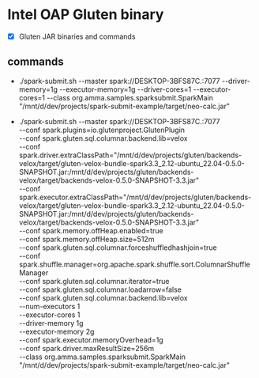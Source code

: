 # Intel OAP Gluten binary
- [x] Gluten JAR binaries and commands <br>


## commands

* ./spark-submit.sh --master spark://DESKTOP-3BFS87C.:7077 --driver-memory=1g --executor-memory=1g --driver-cores=1 --executor-cores=1 --class org.amma.samples.sparksubmit.SparkMain "/mnt/d/dev/projects/spark-submit-example/target/neo-calc.jar"

* ./spark-submit.sh --master spark://DESKTOP-3BFS87C.:7077 \
  --conf spark.plugins=io.glutenproject.GlutenPlugin \
  --conf spark.gluten.sql.columnar.backend.lib=velox \
  --conf spark.driver.extraClassPath="/mnt/d/dev/projects/gluten/backends-velox/target/gluten-velox-bundle-spark3.3_2.12-ubuntu_22.04-0.5.0-SNAPSHOT.jar:/mnt/d/dev/projects/gluten/backends-velox/target/backends-velox-0.5.0-SNAPSHOT-3.3.jar" \
  --conf spark.executor.extraClassPath="/mnt/d/dev/projects/gluten/backends-velox/target/gluten-velox-bundle-spark3.3_2.12-ubuntu_22.04-0.5.0-SNAPSHOT.jar:/mnt/d/dev/projects/gluten/backends-velox/target/backends-velox-0.5.0-SNAPSHOT-3.3.jar" \
  --conf spark.memory.offHeap.enabled=true \
  --conf spark.memory.offHeap.size=512m \
  --conf spark.gluten.sql.columnar.forceshuffledhashjoin=true \
  --conf spark.shuffle.manager=org.apache.spark.shuffle.sort.ColumnarShuffleManager \
  --conf spark.gluten.sql.columnar.iterator=true \
  --conf spark.gluten.sql.columnar.loadarrow=false \
  --conf spark.gluten.sql.columnar.backend.lib=velox \
  --num-executors 1 \
  --executor-cores 1 \
  --driver-memory 1g \
  --executor-memory 2g \
  --conf spark.executor.memoryOverhead=1g \
  --conf spark.driver.maxResultSize=256m \
  --class org.amma.samples.sparksubmit.SparkMain "/mnt/d/dev/projects/spark-submit-example/target/neo-calc.jar"